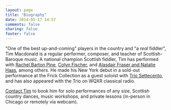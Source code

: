 ```yaml
---
layout: page
title: "Biography"
date: 2014-05-17 14:57
comments: false
sharing: false
footer: false
---
```

"One of the best up-and-coming" players in the country and "a *real* fiddler", Tim Macdonald is a regular performer,
composer, and teacher of Scottish-Baroque music. A national champion Scottish fiddler, Tim has performed with
[Rachel Barton Pine](http://classical.rachelbartonpine.com/), [Colyn Fischer](http://www.scotsduo.com/), and
[Alasdair Fraser and Natalie Haas](http://www.alasdairfraser.com/), among others.
He made his New York debut in a sold-out performance at the Frick Collection as a guest soloist with [Trio Settecento](http://www.triosettecento.com/), and has also
appeared with the Trio on WQXR classical radio.

[Contact Tim](/contact.html) to book him for solo performances of any size, Scottish country dances, music workshops, and private lessons (in-person in Chicago or remotely via webcam).
